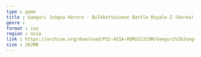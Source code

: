 ```yaml
---
type : game
title : Gaeguri Jungsa Keroro - Bulkkottwineun Battle Royale Z (Korea)
genre : 
format : iso
region : asia
link : https://archive.org/download/PS2-ASIA-ROMS321COM/Gaeguri%20Jungsa%20Keroro%20-%20Bulkkottwineun%20Battle%20Royale%20Z%20%28Korea%29.7z
size : 262MB
---
```

